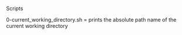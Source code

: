 Scripts

0-current_working_directory.sh = prints the absolute path name of the current working directory
